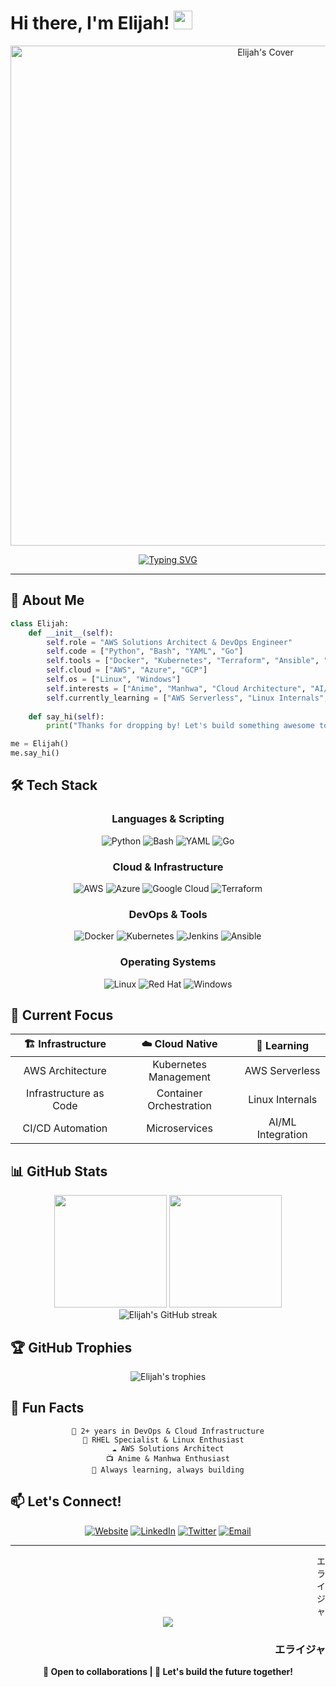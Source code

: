 # Hi there, I'm Elijah! <img src="https://media.giphy.com/media/hvRJCLFzcasrR4ia7z/giphy.gif" width="30px"/>

<div align="center">
  <img src="https://assets.elijahu.me/elijahu-cover-photo.png" alt="Elijah's Cover" width="800" />
</div>

<div align="center">
  
  [![Typing SVG](https://readme-typing-svg.herokuapp.com?font=Fira+Code&pause=1000&color=ffffff&center=true&vCenter=true&width=435&lines=Linux+%F0%9F%90%A7+Cloud+Automation+Enthusiast;AWS+Solutions+Architect;DevOps+%26+Infrastructure+Engineer;Anime+%26+Manhwa+Fan+%F0%9F%8E%AC%F0%9F%93%9A)](https://git.io/typing-svg)
  
</div>

---

## 🚀 About Me

```python
class Elijah:
    def __init__(self):
        self.role = "AWS Solutions Architect & DevOps Engineer"
        self.code = ["Python", "Bash", "YAML", "Go"]
        self.tools = ["Docker", "Kubernetes", "Terraform", "Ansible", "Jenkins"]
        self.cloud = ["AWS", "Azure", "GCP"]
        self.os = ["Linux", "Windows"]
        self.interests = ["Anime", "Manhwa", "Cloud Architecture", "AI/ML"]
        self.currently_learning = ["AWS Serverless", "Linux Internals", "AI/ML"]
        
    def say_hi(self):
        print("Thanks for dropping by! Let's build something awesome together! 🚀")

me = Elijah()
me.say_hi()
```

## 🛠️ Tech Stack

<div align="center">

### Languages & Scripting
![Python](https://img.shields.io/badge/python-000000?style=for-the-badge&logo=python&logoColor=white)
![Bash](https://img.shields.io/badge/bash-000000.svg?style=for-the-badge&logo=gnu-bash&logoColor=white)
![YAML](https://img.shields.io/badge/yaml-000000.svg?style=for-the-badge&logo=yaml&logoColor=white)
![Go](https://img.shields.io/badge/go-000000.svg?style=for-the-badge&logo=go&logoColor=white)

### Cloud & Infrastructure
![AWS](https://img.shields.io/badge/AWS-000000.svg?style=for-the-badge&logo=amazon-aws&logoColor=white)
![Azure](https://img.shields.io/badge/azure-000000.svg?style=for-the-badge&logo=microsoftazure&logoColor=white)
![Google Cloud](https://img.shields.io/badge/GoogleCloud-000000.svg?style=for-the-badge&logo=google-cloud&logoColor=white)
![Terraform](https://img.shields.io/badge/terraform-000000.svg?style=for-the-badge&logo=terraform&logoColor=white)

### DevOps & Tools
![Docker](https://img.shields.io/badge/docker-000000.svg?style=for-the-badge&logo=docker&logoColor=white)
![Kubernetes](https://img.shields.io/badge/kubernetes-000000.svg?style=for-the-badge&logo=kubernetes&logoColor=white)
![Jenkins](https://img.shields.io/badge/jenkins-000000.svg?style=for-the-badge&logo=jenkins&logoColor=white)
![Ansible](https://img.shields.io/badge/ansible-000000.svg?style=for-the-badge&logo=ansible&logoColor=white)

### Operating Systems
![Linux](https://img.shields.io/badge/Linux-000000?style=for-the-badge&logo=linux&logoColor=white)
![Red Hat](https://img.shields.io/badge/Red%20Hat-000000?style=for-the-badge&logo=redhat&logoColor=white)
![Windows](https://img.shields.io/badge/Windows-000000?style=for-the-badge&logo=windows&logoColor=white)

</div>

## 🎯 Current Focus

<div align="center">
  
| 🏗️ **Infrastructure** | ☁️ **Cloud Native** | 🤖 **Learning** |
|:---:|:---:|:---:|
| AWS Architecture | Kubernetes Management | AWS Serverless |
| Infrastructure as Code | Container Orchestration | Linux Internals |
| CI/CD Automation | Microservices | AI/ML Integration |

</div>

## 📊 GitHub Stats

<div align="center">
  <img height="180em" src="https://github-readme-stats.vercel.app/api?username=elijahu1&show_icons=true&theme=dark&include_all_commits=true&count_private=true&bg_color=000000&text_color=ffffff&icon_color=ffffff&title_color=ffffff"/>
  <img height="180em" src="https://github-readme-stats.vercel.app/api/top-langs/?username=elijahu1&layout=compact&langs_count=8&theme=dark&bg_color=000000&text_color=ffffff&title_color=ffffff"/>
</div>

<div align="center">
  <img src="https://github-readme-streak-stats.herokuapp.com/?user=elijahu1&theme=dark&background=000000&stroke=ffffff&ring=ffffff&fire=ffffff&currStreakNum=ffffff&sideNums=ffffff&currStreakLabel=ffffff&sideLabels=ffffff" alt="Elijah's GitHub streak"/>
</div>

## 🏆 GitHub Trophies
<div align="center">
  <img src="https://github-profile-trophy.vercel.app/?username=elijahu1&theme=onedark&row=1&column=7&margin-w=5" alt="Elijah's trophies" />
</div>

## 🌟 Fun Facts

<div align="center">

```
🎯 2+ years in DevOps & Cloud Infrastructure
🐧 RHEL Specialist & Linux Enthusiast  
☁️ AWS Solutions Architect
📺 Anime & Manhwa Enthusiast
🚀 Always learning, always building
```

</div>

## 📫 Let's Connect!

<div align="center">
  
[![Website](https://img.shields.io/badge/Website-000000?style=for-the-badge&logo=todoist&logoColor=white)](https://elijahu.me)
[![LinkedIn](https://img.shields.io/badge/LinkedIn-000000.svg?style=for-the-badge&logo=linkedin&logoColor=white)](https://linkedin.com/in/elijahu)
[![Twitter](https://img.shields.io/badge/X-000000.svg?style=for-the-badge&logo=X&logoColor=white)](https://x.com/elijahu_)
[![Email](https://img.shields.io/badge/Email-000000?style=for-the-badge&logo=gmail&logoColor=white)](mailto:hi@elijahu.me)

</div>

---

<div align="right">
エ<br>
ラ<br>
イ<br>
ジ<br>
ャ
</div>


<div align="center">
  <img src="https://capsule-render.vercel.app/api?type=waving&color=0:000000,100:434343&height=100&section=footer"/>
</div>

<div align="right">
  
### エライジャ

</div>

<div align="center">
  
**💼 Open to collaborations | 🚀 Let's build the future together!**

</div>
